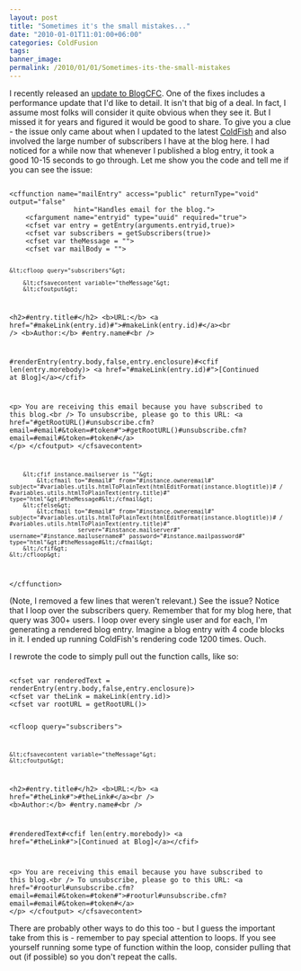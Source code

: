 ```yaml
---
layout: post
title: "Sometimes it's the small mistakes..."
date: "2010-01-01T11:01:00+06:00"
categories: ColdFusion 
tags: 
banner_image: 
permalink: /2010/01/01/Sometimes-its-the-small-mistakes
---
```


I recently released an <a href="http://www.blogcfc.com/index.cfm/2010/1/1/BlogCFC-Update--First-in-2010">update to BlogCFC</a>. One of the fixes includes a performance update that I'd like to detail. It isn't that big of a deal. In fact, I assume most folks will consider it quite obvious when they see it. But I missed it for years and figured it would be good to share. To give you a clue - the issue only came about when I updated to the latest <a href="http://coldfish.riaforge.org">ColdFish</a> and also involved the large number of subscribers I have at the blog here. I had noticed for a while now that whenever I published a blog entry, it took a good 10-15 seconds to go through. Let me show you the code and tell me if you can see the issue:
<!--more-->
<code>
&lt;cffunction name="mailEntry" access="public" returnType="void" output="false"
				hint="Handles email for the blog."&gt;
	&lt;cfargument name="entryid" type="uuid" required="true"&gt;
	&lt;cfset var entry = getEntry(arguments.entryid,true)&gt;
	&lt;cfset var subscribers = getSubscribers(true)&gt;
	&lt;cfset var theMessage = ""&gt;
	&lt;cfset var mailBody = ""&gt;

	&lt;cfloop query="subscribers"&gt;
		
		&lt;cfsavecontent variable="theMessage"&gt;
		&lt;cfoutput&gt;
&lt;h2&gt;#entry.title#&lt;/h2&gt;
&lt;b&gt;URL:&lt;/b&gt; &lt;a href="#makeLink(entry.id)#"&gt;#makeLink(entry.id)#&lt;/a&gt;&lt;br /&gt;
&lt;b&gt;Author:&lt;/b&gt; #entry.name#&lt;br /&gt;

#renderEntry(entry.body,false,entry.enclosure)#&lt;cfif len(entry.morebody)&gt; 
&lt;a href="#makeLink(entry.id)#"&gt;[Continued at Blog]&lt;/a&gt;&lt;/cfif&gt;
				
&lt;p&gt;
You are receiving this email because you have subscribed to this blog.&lt;br /&gt;
To unsubscribe, please go to this URL:
&lt;a href="#getRootURL()#unsubscribe.cfm?email=#email#&token=#token#"&gt;#getRootURL()#unsubscribe.cfm?email=#email#&token=#token#&lt;/a&gt;
&lt;/p&gt;
		&lt;/cfoutput&gt;
		&lt;/cfsavecontent&gt;
			
		&lt;cfif instance.mailserver is ""&gt;
			&lt;cfmail to="#email#" from="#instance.owneremail#" subject="#variables.utils.htmlToPlainText(htmlEditFormat(instance.blogtitle))# / #variables.utils.htmlToPlainText(entry.title)#" type="html"&gt;#theMessage#&lt;/cfmail&gt;
		&lt;cfelse&gt;
			&lt;cfmail to="#email#" from="#instance.owneremail#" subject="#variables.utils.htmlToPlainText(htmlEditFormat(instance.blogtitle))# / #variables.utils.htmlToPlainText(entry.title)#"
						server="#instance.mailserver#" username="#instance.mailusername#" password="#instance.mailpassword#" type="html"&gt;#theMessage#&lt;/cfmail&gt;
		&lt;/cfif&gt;
	&lt;/cfloop&gt;
			
&lt;/cffunction&gt;
</code>

(Note, I removed a few lines that weren't relevant.) See the issue? Notice that I loop over the subscribers query. Remember that for my blog here, that query was 300+ users. I loop over every single user and for each, I'm generating a rendered blog entry. Imagine a blog entry with 4 code blocks in it. I ended up running ColdFish's rendering code 1200 times. Ouch. 

I rewrote the code to simply pull out the function calls, like so:

<code>
&lt;cfset var renderedText = renderEntry(entry.body,false,entry.enclosure)&gt;
&lt;cfset var theLink = makeLink(entry.id)&gt;
&lt;cfset var rootURL = getRootURL()&gt;

&lt;cfloop query="subscribers"&gt;

	&lt;cfsavecontent variable="theMessage"&gt;
	&lt;cfoutput&gt;
&lt;h2&gt;#entry.title#&lt;/h2&gt;
&lt;b&gt;URL:&lt;/b&gt; &lt;a href="#theLink#"&gt;#theLink#&lt;/a&gt;&lt;br /&gt;
&lt;b&gt;Author:&lt;/b&gt; #entry.name#&lt;br /&gt;

#renderedText#&lt;cfif len(entry.morebody)&gt;
&lt;a href="#theLink#"&gt;[Continued at Blog]&lt;/a&gt;&lt;/cfif&gt;

&lt;p&gt;
You are receiving this email because you have subscribed to this blog.&lt;br /&gt;
To unsubscribe, please go to this URL:
&lt;a href="#rooturl#unsubscribe.cfm?email=#email#&token=#token#"&gt;#rooturl#unsubscribe.cfm?email=#email#&token=#token#&lt;/a&gt;
&lt;/p&gt;
	&lt;/cfoutput&gt;
	&lt;/cfsavecontent&gt;
</code>

There are probably other ways to do this too - but I guess the important take from this is - remember to pay special attention to loops. If you see yourself running some type of function within the loop, consider pulling that out (if possible) so you don't repeat the calls.